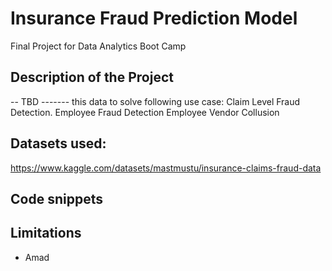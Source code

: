 
# Insurance Fraud Prediction Model
Final Project for Data Analytics Boot Camp

## Description of the Project 
-- TBD -------
this data to solve following use case:
Claim Level Fraud Detection.
Employee Fraud Detection
Employee Vendor Collusion


## Datasets used: 
https://www.kaggle.com/datasets/mastmustu/insurance-claims-fraud-data

## Code snippets



## Limitations
- Amad
